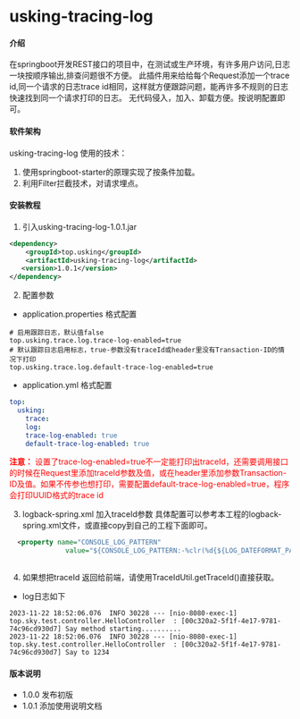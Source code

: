 # usking-tracing-log

#### 介绍
在springboot开发REST接口的项目中，在测试或生产环境，有许多用户访问,日志一块按顺序输出,排查问题很不方便。
此插件用来给给每个Request添加一个trace id,同一个请求的日志trace id相同，这样就方便跟踪问题，能再许多不规则的日志快速找到同一个请求打印的日志。
无代码侵入，加入、卸载方便。按说明配置即可。

#### 软件架构
usking-tracing-log 使用的技术：

1. 使用springboot-starter的原理实现了按条件加载。
2. 利用Filter拦截技术，对请求埋点。

#### 安装教程

1. 引入usking-tracing-log-1.0.1.jar
```xml
<dependency>
    <groupId>top.usking</groupId>
    <artifactId>usking-tracing-log</artifactId>
   <version>1.0.1</version>
</dependency>
```
2. 配置参数
* application.properties 格式配置
```properties
# 启用跟踪日志，默认值false
top.usking.trace.log.trace-log-enabled=true
# 默认跟踪日志启用标志，true-参数没有traceId或header里没有Transaction-ID的情况下打印
top.usking.trace.log.default-trace-log-enabled=true
```

* application.yml 格式配置
```yaml
top:
  usking:
    trace:
    log:
    trace-log-enabled: true
    default-trace-log-enabled: true
```
<font color=#FF0000 >__注意：__ 设置了trace-log-enabled=true不一定能打印出traceId，还需要调用接口的时候在Request里添加traceId参数及值，或在header里添加参数Transaction-ID及值。如果不传参也想打印，需要配置default-trace-log-enabled=true，程序会打印UUID格式的trace id</font>

3. logback-spring.xml 加入traceId参数
具体配置可以参考本工程的logback-spring.xml文件，或直接copy到自己的工程下面即可。
```` xml
  <property name="CONSOLE_LOG_PATTERN"
              value="${CONSOLE_LOG_PATTERN:-%clr(%d{${LOG_DATEFORMAT_PATTERN:-yyyy-MM-dd HH:mm:ss.SSS}}){faint} %clr(${LOG_LEVEL_PATTERN:-%5p}) %clr(${PID:- }){magenta} %clr(---){faint} %clr([%15.15t]){faint} %clr(%-40.40logger{39}){cyan} %clr(:){faint} %clr([%X{traceId}]) %m%n${LOG_EXCEPTION_CONVERSION_WORD:-%wEx}}"/>
   
````
4. 如果想把traceId 返回给前端，请使用TraceIdUtil.getTraceId()直接获取。


* log日志如下

```` log
2023-11-22 18:52:06.076  INFO 30228 --- [nio-8080-exec-1] top.sky.test.controller.HelloController  : [00c320a2-5f1f-4e17-9781-74c96cd930d7] Say method starting..........
2023-11-22 18:52:06.076  INFO 30228 --- [nio-8080-exec-1] top.sky.test.controller.HelloController  : [00c320a2-5f1f-4e17-9781-74c96cd930d7] Say to 1234
````

#### 版本说明
* 1.0.0 发布初版
* 1.0.1 添加使用说明文档
